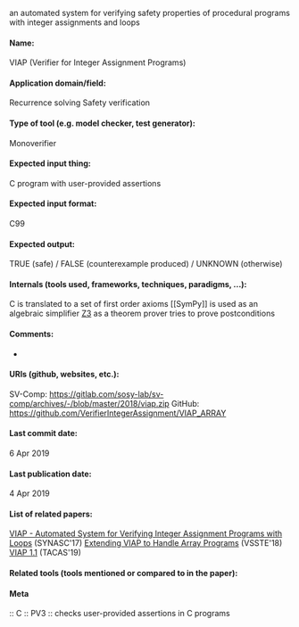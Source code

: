 an automated system for verifying safety properties of procedural programs with integer assignments and loops

#### Name:
VIAP (Verifier for Integer Assignment Programs)

#### Application domain/field:
Recurrence solving
Safety verification

#### Type of tool (e.g. model checker, test generator):
Monoverifier

#### Expected input thing:
C program with user-provided assertions

#### Expected input format:
C99

#### Expected output:
TRUE (safe) / FALSE (counterexample produced) / UNKNOWN (otherwise)

#### Internals (tools used, frameworks, techniques, paradigms, ...):
C is translated to a set of first order axioms
[[SymPy]] is used as an algebraic simplifier
[Z3](Solvers/SMT/Z3.md) as a theorem prover tries to prove postconditions

#### Comments:
-

#### URIs (github, websites, etc.):
SV-Comp: https://gitlab.com/sosy-lab/sv-comp/archives/-/blob/master/2018/viap.zip
GitHub: https://github.com/VerifierIntegerAssignment/VIAP_ARRAY

#### Last commit date:
6 Apr 2019

#### Last publication date:
4 Apr 2019

#### List of related papers:
[VIAP - Automated System for Verifying Integer Assignment Programs with Loops](https://doi.org/10.1109/SYNASC.2017.00032) (SYNASC'17)
[Extending VIAP to Handle Array Programs](https://doi.org/10.1007/978-3-030-03592-1_3) (VSSTE'18)
[VIAP 1.1](https://doi.org/10.1007/978-3-030-17502-3_23) (TACAS'19)

#### Related tools (tools mentioned or compared to in the paper):

#### Meta
:: C
:: PV3 :: checks user-provided assertions in C programs